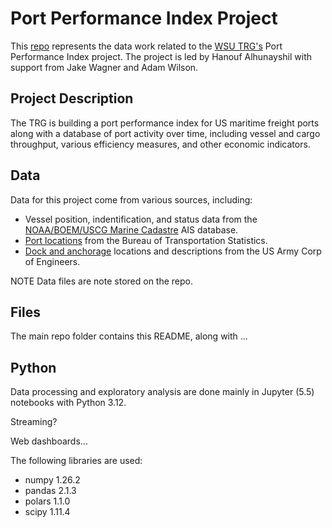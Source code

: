 # Port Performance Index Project

This [repo](https://github.com/epistemetrica/Port-Performance-Project) represents the data work related to the [WSU TRG's](https://ses.wsu.edu/trg/) Port Performance Index project. The project is led by Hanouf Alhunayshil with support from Jake Wagner and Adam Wilson.

## Project Description

The TRG is building a port performance index for US maritime freight ports along with a database of port activity over time, including vessel and cargo throughput, various efficiency measures, and other economic indicators. 

## Data

Data for this project come from various sources, including:

- Vessel position, indentification, and status data from the [NOAA/BOEM/USCG Marine Cadastre](https://hub.marinecadastre.gov/pages/about) AIS database. 
- [Port locations](https://geodata.bts.gov/datasets/usdot::principal-ports/explore?location=20.769635%2C73.193702%2C2.00) from the Bureau of Transportation Statistics. 
- [Dock and anchorage](https://geospatial-usace.opendata.arcgis.com/datasets/0f4b16ba76e542e888343907eba91aea_0/explore?location=47.571978%2C-122.325576%2C12.73) locations and descriptions from the US Army Corp of Engineers.

NOTE Data files are note stored on the repo. 

## Files

The main repo folder contains this README, along with ...

## Python

Data processing and exploratory analysis are done mainly in Jupyter (5.5) notebooks with Python 3.12. 

Streaming?

Web dashboards...

The following libraries are used:
- numpy 1.26.2
- pandas 2.1.3
- polars 1.1.0
- scipy 1.11.4